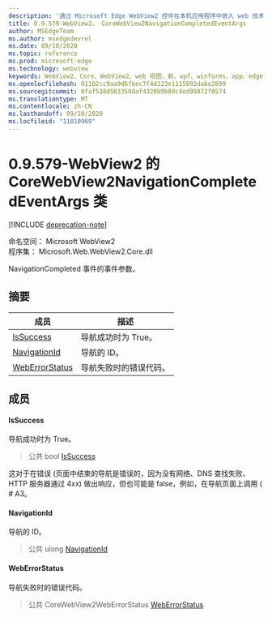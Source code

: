```yaml
---
description: '通过 Microsoft Edge WebView2 控件在本机应用程序中嵌入 web 技术 (HTML、CSS 和 JavaScript) '
title: 0.9.579-WebView2。 CoreWebView2NavigationCompletedEventArgs
author: MSEdgeTeam
ms.author: msedgedevrel
ms.date: 09/10/2020
ms.topic: reference
ms.prod: microsoft-edge
ms.technology: webview
keywords: WebView2、Core、WebView2、web 视图、新、wpf、winforms、app、edge、CoreWebView2、CoreWebView2Controller、浏览器控件、边缘 html、、浏览器控件、边缘 html、WebView2
ms.openlocfilehash: 01102cc9aa9d6fbec7f4d223e1115892dabe2899
ms.sourcegitcommit: 0faf538d5033508af4320b9b89c4ed99872f0574
ms.translationtype: MT
ms.contentlocale: zh-CN
ms.lasthandoff: 09/10/2020
ms.locfileid: "11010969"
---
```

# 0.9.579-WebView2 的 CoreWebView2NavigationCompletedEventArgs 类 

[!INCLUDE [deprecation-note](../../includes/deprecation-note.md)]

命名空间： Microsoft WebView2 \
程序集： Microsoft.Web.WebView2.Core.dll

NavigationCompleted 事件的事件参数。

## 摘要

 成员                        | 描述
--------------------------------|---------------------------------------------
[IsSuccess](#issuccess) | 导航成功时为 True。
[NavigationId](#navigationid) | 导航的 ID。
[WebErrorStatus](#weberrorstatus) | 导航失败时的错误代码。

## 成员

#### IsSuccess 

导航成功时为 True。

> 公共 bool [IsSuccess](#issuccess)

这对于在错误 (页面中结束的导航是错误的，因为没有网络、DNS 查找失败、HTTP 服务器通过 4xx) 做出响应，但也可能是 false，例如，在导航页面上调用 ( # A3。

#### NavigationId 

导航的 ID。

> 公共 ulong [NavigationId](#navigationid)

#### WebErrorStatus 

导航失败时的错误代码。

> 公共 CoreWebView2WebErrorStatus [WebErrorStatus](#weberrorstatus)

